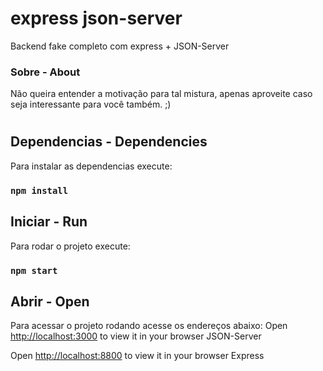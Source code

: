 # express json-server

Backend fake completo com express + JSON-Server

### Sobre - About

Não queira entender a motivação para tal mistura, apenas aproveite caso seja interessante para você também. ;)

#

## Dependencias - Dependencies

Para instalar as dependencias execute:
### `npm install`

## Iniciar - Run

Para rodar o projeto execute:
### `npm start`

## Abrir - Open
Para acessar o projeto rodando acesse os endereços abaixo:
Open [http://localhost:3000](http://localhost:3000) to view it in your browser JSON-Server

Open [http://localhost:8800](http://localhost:8800) to view it in your browser Express

